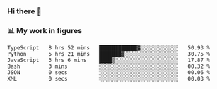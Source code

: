 ### Hi there 👋

### 📊 My work in figures

<!--START_SECTION:waka-->

```text
TypeScript   8 hrs 52 mins   ████████████▓░░░░░░░░░░░░   50.93 %
Python       5 hrs 21 mins   ███████▓░░░░░░░░░░░░░░░░░   30.75 %
JavaScript   3 hrs 6 mins    ████▒░░░░░░░░░░░░░░░░░░░░   17.87 %
Bash         3 mins          ░░░░░░░░░░░░░░░░░░░░░░░░░   00.32 %
JSON         0 secs          ░░░░░░░░░░░░░░░░░░░░░░░░░   00.06 %
XML          0 secs          ░░░░░░░░░░░░░░░░░░░░░░░░░   00.03 %
```

<!--END_SECTION:waka-->
